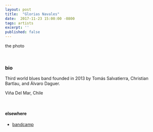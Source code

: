 ```yaml
---
layout: post
title:  "Glorias Navales"
date:  2017-11-23 15:00:00 -0800
tags: artists
excerpt: ''
published: false
---
```


the photo

<br/>


### bio
Third world blues band founded in 2013 by Tomás Salvatierra, Christian Bartlau, and Álvaro Daguer.

Viña Del Mar, Chile

<br/>


#### elsewhere

* [bandcamp](https://gxnx.bandcamp.com/)
